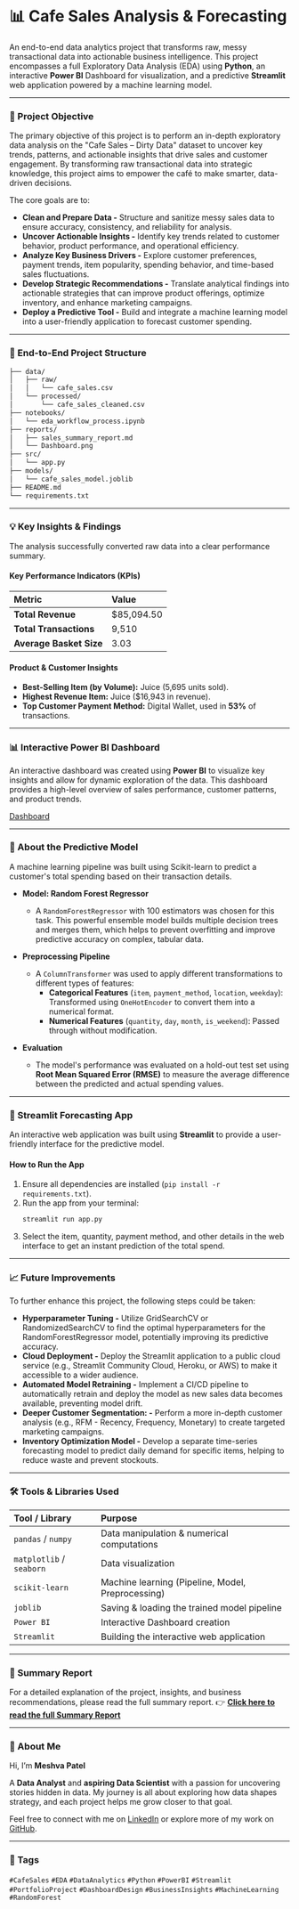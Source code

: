 # 📊 Cafe Sales Analysis & Forecasting 

An end-to-end data analytics project that transforms raw, messy transactional data into actionable business intelligence. This project encompasses a full Exploratory Data Analysis (EDA) using **Python**, an interactive **Power BI** Dashboard for visualization, and a predictive **Streamlit** web application powered by a machine learning model.

---

### 🎯 Project Objective

The primary objective of this project is to perform an in-depth exploratory data analysis on the "Cafe Sales – Dirty Data" dataset to uncover key trends, patterns, and actionable insights that drive sales and customer engagement. By transforming raw transactional data into strategic knowledge, this project aims to empower the café to make smarter, data-driven decisions.

The core goals are to:
* **Clean and Prepare Data -** Structure and sanitize messy sales data to ensure accuracy, consistency, and reliability for analysis.
* **Uncover Actionable Insights -** Identify key trends related to customer behavior, product performance, and operational efficiency.
* **Analyze Key Business Drivers -** Explore customer preferences, payment trends, item popularity, spending behavior, and time-based sales fluctuations.
* **Develop Strategic Recommendations -** Translate analytical findings into actionable strategies that can improve product offerings, optimize inventory, and enhance marketing campaigns.
* **Deploy a Predictive Tool -** Build and integrate a machine learning model into a user-friendly application to forecast customer spending.

---

### 📂 End-to-End Project Structure

```bash
├── data/
│   ├── raw/
│   │   └── cafe_sales.csv
│   └── processed/
│       └── cafe_sales_cleaned.csv
├── notebooks/
│   └── eda_workflow_process.ipynb
├── reports/
│   ├── sales_summary_report.md
│   └── Dashboard.png
├── src/
│   └── app.py
├── models/
│   └── cafe_sales_model.joblib
├── README.md
└── requirements.txt
```

---

### 💡 Key Insights & Findings

The analysis successfully converted raw data into a clear performance summary.

#### Key Performance Indicators (KPIs)
| Metric | Value |
| :--- | :--- |
| **Total Revenue** | $85,094.50 |
| **Total Transactions** | 9,510 |
| **Average Basket Size** | 3.03 |

#### Product & Customer Insights
* **Best-Selling Item (by Volume):** Juice (5,695 units sold).
* **Highest Revenue Item:** Juice ($16,943 in revenue).
* **Top Customer Payment Method:** Digital Wallet, used in **53%** of transactions.

---

### 📊 Interactive Power BI Dashboard

An interactive dashboard was created using **Power BI** to visualize key insights and allow for dynamic exploration of the data. This dashboard provides a high-level overview of sales performance, customer patterns, and product trends.

[Dashboard](/Dashboard.png)

---

### 🧠 About the Predictive Model

A machine learning pipeline was built using Scikit-learn to predict a customer's total spending based on their transaction details.

* **Model: Random Forest Regressor**
    * A `RandomForestRegressor` with 100 estimators was chosen for this task. This powerful ensemble model builds multiple decision trees and merges them, which helps to prevent overfitting and improve predictive accuracy on complex, tabular data.

* **Preprocessing Pipeline**
    * A `ColumnTransformer` was used to apply different transformations to different types of features:
        * **Categorical Features** (`item`, `payment_method`, `location`, `weekday`): Transformed using `OneHotEncoder` to convert them into a numerical format.
        * **Numerical Features** (`quantity`, `day`, `month`, `is_weekend`): Passed through without modification.

* **Evaluation**
    * The model's performance was evaluated on a hold-out test set using **Root Mean Squared Error (RMSE)** to measure the average difference between the predicted and actual spending values.

---

### 🚀 Streamlit Forecasting App

An interactive web application was built using **Streamlit** to provide a user-friendly interface for the predictive model.

#### How to Run the App
1.  Ensure all dependencies are installed (`pip install -r requirements.txt`).
2.  Run the app from your terminal:
    ```bash
    streamlit run app.py
    ```
3.  Select the item, quantity, payment method, and other details in the web interface to get an instant prediction of the total spend.

---

### 📈 Future Improvements

To further enhance this project, the following steps could be taken:

* **Hyperparameter Tuning -** Utilize GridSearchCV or RandomizedSearchCV to find the optimal hyperparameters for the RandomForestRegressor model, potentially improving its predictive accuracy.
* **Cloud Deployment -** Deploy the Streamlit application to a public cloud service (e.g., Streamlit Community Cloud, Heroku, or AWS) to make it accessible to a wider audience.
* **Automated Model Retraining -** Implement a CI/CD pipeline to automatically retrain and deploy the model as new sales data becomes available, preventing model drift.
* **Deeper Customer Segmentation: -** Perform a more in-depth customer analysis (e.g., RFM - Recency, Frequency, Monetary) to create targeted marketing campaigns.
* **Inventory Optimization Model -** Develop a separate time-series forecasting model to predict daily demand for specific items, helping to reduce waste and prevent stockouts.

---

### 🛠️ Tools & Libraries Used

| Tool / Library | Purpose |
| :--- | :--- |
| `pandas` / `numpy` | Data manipulation & numerical computations |
| `matplotlib` / `seaborn` | Data visualization |
| `scikit-learn` | Machine learning (Pipeline, Model, Preprocessing) |
| `joblib` | Saving & loading the trained model pipeline |
| `Power BI` | Interactive Dashboard creation |
| `Streamlit` | Building the interactive web application |

---

### 📄 Summary Report
For a detailed explanation of the project, insights, and business recommendations, please read the full summary report.
👉 **[Click here to read the full Summary Report](./reports/sales_summary_report.md)**

---

### 🌟 About Me

Hi, I’m **Meshva Patel**

A **Data Analyst** and **aspiring Data Scientist** with a passion for uncovering stories hidden in data. My journey is all about exploring how data shapes strategy, and each project helps me grow closer to that goal.

Feel free to connect with me on [LinkedIn](https://www.linkedin.com/in/meshvaapatel/) or explore more of my work on [GitHub](https://github.com/meshvaapatel/).

---

### 📌 Tags
`#CafeSales` `#EDA` `#DataAnalytics` `#Python` `#PowerBI` `#Streamlit` `#PortfolioProject` `#DashboardDesign` `#BusinessInsights` `#MachineLearning` `#RandomForest`


